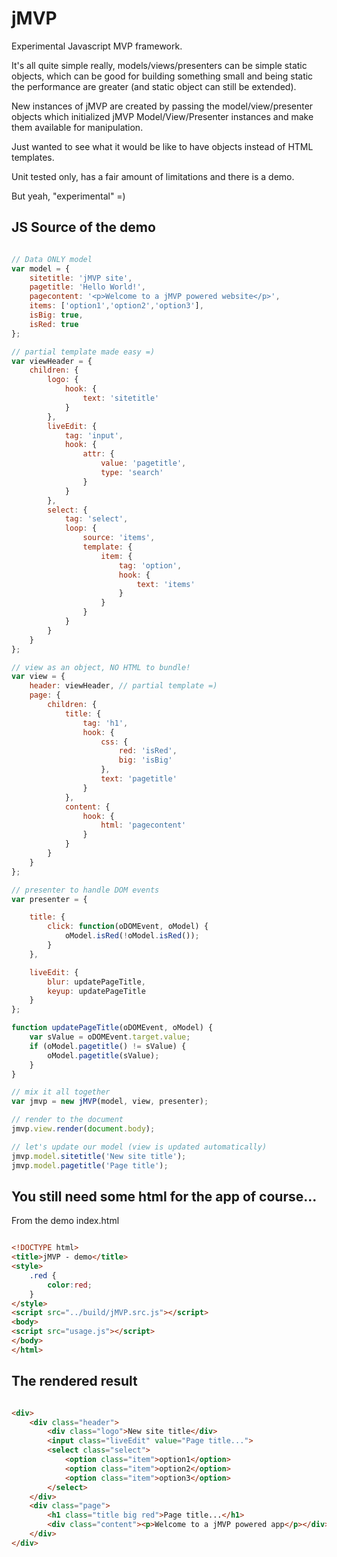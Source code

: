 jMVP
====

Experimental Javascript MVP framework.

It's all quite simple really, models/views/presenters can be simple static objects, which can be good for building
something small and being static the performance are greater (and static object can still be extended).

New instances of jMVP are created by passing the model/view/presenter objects which initialized
jMVP Model/View/Presenter instances and make them available for manipulation.

Just wanted to see what it would be like to have objects instead of HTML templates.

Unit tested only, has a fair amount of limitations and there is a demo.

But yeah, "experimental" =)


## JS Source of the demo

```javascript

// Data ONLY model
var model = {
	sitetitle: 'jMVP site',
	pagetitle: 'Hello World!',
	pagecontent: '<p>Welcome to a jMVP powered website</p>',
    items: ['option1','option2','option3'],
    isBig: true,
	isRed: true
};

// partial template made easy =)
var viewHeader = {
    children: {
        logo: {
            hook: {
                text: 'sitetitle'
            }
        },
        liveEdit: {
            tag: 'input',
            hook: {
                attr: {
                    value: 'pagetitle',
                    type: 'search'
                }
            }
        },
        select: {
            tag: 'select',
            loop: {
                source: 'items',
                template: {
                    item: {
                        tag: 'option',
                        hook: {
                            text: 'items'
                        }
                    }
                }
            }
        }
    }
};

// view as an object, NO HTML to bundle!
var view = {
	header: viewHeader, // partial template =)
	page: {
        children: {
            title: {
                tag: 'h1',
                hook: {
                    css: {
                        red: 'isRed',
                        big: 'isBig'
                    },
                    text: 'pagetitle'
                }
            },
            content: {
                hook: {
                    html: 'pagecontent'
                }
            }
        }
	}
};

// presenter to handle DOM events
var presenter = {

	title: {
		click: function(oDOMEvent, oModel) {
            oModel.isRed(!oModel.isRed());
		}
	},

    liveEdit: {
        blur: updatePageTitle,
        keyup: updatePageTitle
    }
};

function updatePageTitle(oDOMEvent, oModel) {
    var sValue = oDOMEvent.target.value;
    if (oModel.pagetitle() != sValue) {
        oModel.pagetitle(sValue);
    }
}

// mix it all together
var jmvp = new jMVP(model, view, presenter);

// render to the document
jmvp.view.render(document.body);

// let's update our model (view is updated automatically)
jmvp.model.sitetitle('New site title');
jmvp.model.pagetitle('Page title');

```

## You still need some html for the app of course...

From the demo index.html

```html

<!DOCTYPE html>
<title>jMVP - demo</title>
<style>
	.red {
		color:red;
	}
</style>
<script src="../build/jMVP.src.js"></script>
<body>
<script src="usage.js"></script>
</body>
</html>

```

## The rendered result

```html

<div>
    <div class="header">
        <div class="logo">New site title</div>
        <input class="liveEdit" value="Page title...">
        <select class="select">
            <option class="item">option1</option>
            <option class="item">option2</option>
            <option class="item">option3</option>
        </select>
    </div>
    <div class="page">
        <h1 class="title big red">Page title...</h1>
        <div class="content"><p>Welcome to a jMVP powered app</p></div>
    </div>
</div>

```